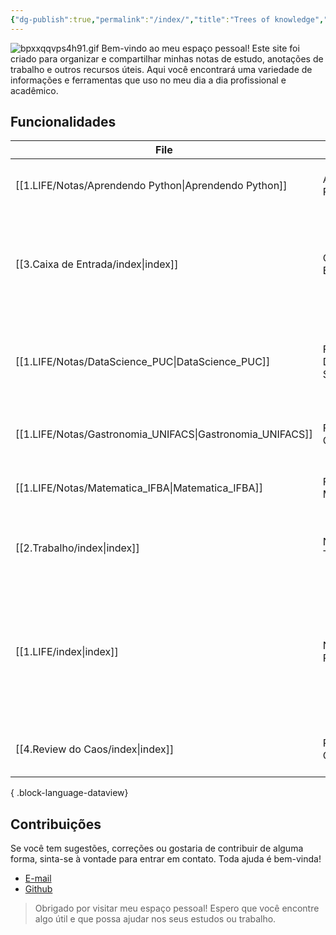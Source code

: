 ```yaml
---
{"dg-publish":true,"permalink":"/index/","title":"Trees of knowledge","tags":["gardenEntry"],"noteIcon":""}
---
```



![bpxxqqvps4h91.gif](/img/user/0.Resources/0_Images/bpxxqqvps4h91.gif)
Bem-vindo ao meu espaço pessoal! Este site foi criado para organizar e compartilhar minhas notas de estudo, anotações de trabalho e outros recursos úteis. Aqui você encontrará uma variedade de informações e ferramentas que uso no meu dia a dia profissional e acadêmico.
## Funcionalidades
| File                                                         | title                  | description                                                                                                      |
| ------------------------------------------------------------ | ---------------------- | ---------------------------------------------------------------------------------------------------------------- |
| [[1.LIFE/Notas/Aprendendo Python\|Aprendendo Python]]     | Aprendendo Python      | Anotações sobre meu estudo em python.                                                                            |
| [[3.Caixa de Entrada/index\|index]]                       | Caixa de Entrada       | Estas anotações são ideias livres, sem julgamento, todos pensamentos sem limpeza.                                |
| [[1.LIFE/Notas/DataScience_PUC\|DataScience_PUC]]         | Faculdade Data Science | Anotações sobre minha pós em Ciência de Dados Aplicada à Saúde.                                                  |
| [[1.LIFE/Notas/Gastronomia_UNIFACS\|Gastronomia_UNIFACS]] | Faculdade Gastronomia  | Anotações sobre minha faculdade de Gastronomia.                                                                  |
| [[1.LIFE/Notas/Matematica_IFBA\|Matematica_IFBA]]         | Faculdade Matemática   | Anotações sobre minha faculdade de Matemática.                                                                   |
| [[2.Trabalho/index\|index]]                               | Notas de Trabalho      | Notas e informações relevantes ao meu trabalho.                                                                  |
| [[1.LIFE/index\|index]]                                   | Notas Pessoais         | Anotações que envolvem minha vida pessoal, desde diario pessoal até o planejamento de viagens e desejos futuros. |
| [[4.Review do Caos/index\|index]]                         | Review do Caos         | Estas anotações são review de coisas.                                                                            |

{ .block-language-dataview}
## Contribuições

Se você tem sugestões, correções ou gostaria de contribuir de alguma forma, sinta-se à vontade para entrar em contato. Toda ajuda é bem-vinda! 
- [E-mail](mailto:samuraiflamesf@gmail.com)
- [Github](https://github.com/Samuraiflamesf)

> Obrigado por visitar meu espaço pessoal! Espero que você encontre algo útil e que possa ajudar nos seus estudos ou trabalho.